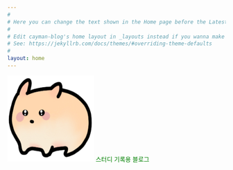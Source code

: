 ```yaml
---
#
# Here you can change the text shown in the Home page before the Latest Posts section.
#
# Edit cayman-blog's home layout in _layouts instead if you wanna make some changes
# See: https://jekyllrb.com/docs/themes/#overriding-theme-defaults
#
layout: home
---
```


<img src="/HAPI.png" width="200px" height="200px" alt="HAPI">
<span style="color:green">스터디 기록용 블로그</span>